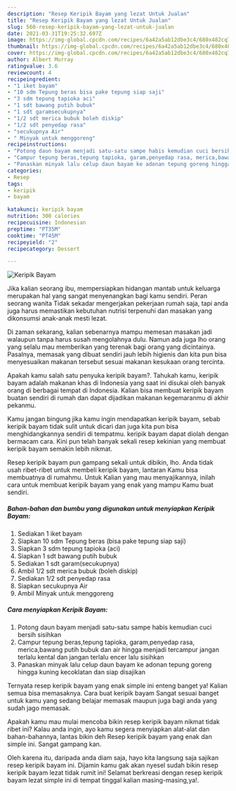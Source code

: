 ```yaml
---
description: "Resep Keripik Bayam yang lezat Untuk Jualan"
title: "Resep Keripik Bayam yang lezat Untuk Jualan"
slug: 560-resep-keripik-bayam-yang-lezat-untuk-jualan
date: 2021-03-31T19:25:32.697Z
image: https://img-global.cpcdn.com/recipes/6a42a5ab12dbe3c4/680x482cq70/keripik-bayam-foto-resep-utama.jpg
thumbnail: https://img-global.cpcdn.com/recipes/6a42a5ab12dbe3c4/680x482cq70/keripik-bayam-foto-resep-utama.jpg
cover: https://img-global.cpcdn.com/recipes/6a42a5ab12dbe3c4/680x482cq70/keripik-bayam-foto-resep-utama.jpg
author: Albert Murray
ratingvalue: 3.6
reviewcount: 4
recipeingredient:
- "1 iket bayam"
- "10 sdm Tepung beras bisa pake tepung siap saji"
- "3 sdm tepung tapioka aci"
- "1 sdt bawang putih bubuk"
- "1 sdt garamsecukupnya"
- "1/2 sdt merica bubuk boleh diskip"
- "1/2 sdt penyedap rasa"
- "secukupnya Air"
- " Minyak untuk menggoreng"
recipeinstructions:
- "Potong daun bayam menjadi satu-satu sampe habis kemudian cuci bersih sisihkan"
- "Campur tepung beras,tepung tapioka, garam,penyedap rasa, merica,bawang putih bubuk dan air hingga menjadi tercampur jangan terlalu kental dan jangan terlalu encer lalu sisihkan"
- "Panaskan minyak lalu celup daun bayam ke adonan tepung goreng hingga kuning kecoklatan dan siap disajikan"
categories:
- Resep
tags:
- keripik
- bayam

katakunci: keripik bayam 
nutrition: 300 calories
recipecuisine: Indonesian
preptime: "PT35M"
cooktime: "PT45M"
recipeyield: "2"
recipecategory: Dessert

---
```



![Keripik Bayam](https://img-global.cpcdn.com/recipes/6a42a5ab12dbe3c4/680x482cq70/keripik-bayam-foto-resep-utama.jpg)

Jika kalian seorang ibu, mempersiapkan hidangan mantab untuk keluarga merupakan hal yang sangat menyenangkan bagi kamu sendiri. Peran seorang  wanita Tidak sekadar mengerjakan pekerjaan rumah saja, tapi anda juga harus memastikan kebutuhan nutrisi terpenuhi dan masakan yang dikonsumsi anak-anak mesti lezat.

Di zaman  sekarang, kalian sebenarnya mampu memesan masakan jadi walaupun tanpa harus susah mengolahnya dulu. Namun ada juga lho orang yang selalu mau memberikan yang terenak bagi orang yang dicintainya. Pasalnya, memasak yang dibuat sendiri jauh lebih higienis dan kita pun bisa menyesuaikan makanan tersebut sesuai makanan kesukaan orang tercinta. 



Apakah kamu salah satu penyuka keripik bayam?. Tahukah kamu, keripik bayam adalah makanan khas di Indonesia yang saat ini disukai oleh banyak orang di berbagai tempat di Indonesia. Kalian bisa membuat keripik bayam buatan sendiri di rumah dan dapat dijadikan makanan kegemaranmu di akhir pekanmu.

Kamu jangan bingung jika kamu ingin mendapatkan keripik bayam, sebab keripik bayam tidak sulit untuk dicari dan juga kita pun bisa menghidangkannya sendiri di tempatmu. keripik bayam dapat diolah dengan bermacam cara. Kini pun telah banyak sekali resep kekinian yang membuat keripik bayam semakin lebih nikmat.

Resep keripik bayam pun gampang sekali untuk dibikin, lho. Anda tidak usah ribet-ribet untuk membeli keripik bayam, lantaran Kamu bisa membuatnya di rumahmu. Untuk Kalian yang mau menyajikannya, inilah cara untuk membuat keripik bayam yang enak yang mampu Kamu buat sendiri.

<!--inarticleads1-->

##### Bahan-bahan dan bumbu yang digunakan untuk menyiapkan Keripik Bayam:

1. Sediakan 1 iket bayam
1. Siapkan 10 sdm Tepung beras (bisa pake tepung siap saji)
1. Siapkan 3 sdm tepung tapioka (aci)
1. Siapkan 1 sdt bawang putih bubuk
1. Sediakan 1 sdt garam(secukupnya)
1. Ambil 1/2 sdt merica bubuk (boleh diskip)
1. Sediakan 1/2 sdt penyedap rasa
1. Siapkan secukupnya Air
1. Ambil  Minyak untuk menggoreng




<!--inarticleads2-->

##### Cara menyiapkan Keripik Bayam:

1. Potong daun bayam menjadi satu-satu sampe habis kemudian cuci bersih sisihkan
1. Campur tepung beras,tepung tapioka, garam,penyedap rasa, merica,bawang putih bubuk dan air hingga menjadi tercampur jangan terlalu kental dan jangan terlalu encer lalu sisihkan
1. Panaskan minyak lalu celup daun bayam ke adonan tepung goreng hingga kuning kecoklatan dan siap disajikan




Ternyata resep keripik bayam yang enak simple ini enteng banget ya! Kalian semua bisa memasaknya. Cara buat keripik bayam Sangat sesuai banget untuk kamu yang sedang belajar memasak maupun juga bagi anda yang sudah jago memasak.

Apakah kamu mau mulai mencoba bikin resep keripik bayam nikmat tidak ribet ini? Kalau anda ingin, ayo kamu segera menyiapkan alat-alat dan bahan-bahannya, lantas bikin deh Resep keripik bayam yang enak dan simple ini. Sangat gampang kan. 

Oleh karena itu, daripada anda diam saja, hayo kita langsung saja sajikan resep keripik bayam ini. Dijamin kamu gak akan nyesel sudah bikin resep keripik bayam lezat tidak rumit ini! Selamat berkreasi dengan resep keripik bayam lezat simple ini di tempat tinggal kalian masing-masing,ya!.

